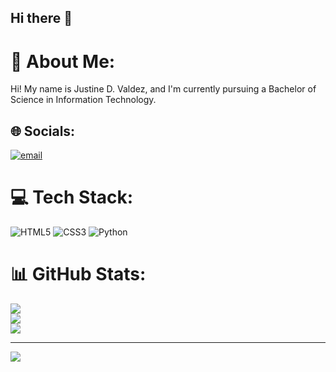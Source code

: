 ## Hi there 👋

<!--
**JustineValdez/JustineValdez** is a ✨ _special_ ✨ repository because its `README.md` (this file) appears on your GitHub profile.

Here are some ideas to get you started:

- 🔭 I’m currently working on ...
- 🌱 I’m currently learning ...
- 👯 I’m looking to collaborate on ...
- 🤔 I’m looking for help with ...
- 💬 Ask me about ...
- 📫 How to reach me: ...
- 😄 Pronouns: ...
- ⚡ Fun fact: ...
-->





# 💫 About Me:
Hi! My name is Justine D. Valdez, and I'm currently pursuing a Bachelor of Science in Information Technology.


## 🌐 Socials:
[![email](https://img.shields.io/badge/Email-D14836?logo=gmail&logoColor=white)](mailto:justine.valdez@cvsu.edu.ph) 

# 💻 Tech Stack:
![HTML5](https://img.shields.io/badge/html5-%23E34F26.svg?style=for-the-badge&logo=html5&logoColor=white) ![CSS3](https://img.shields.io/badge/css3-%231572B6.svg?style=for-the-badge&logo=css3&logoColor=white) ![Python](https://img.shields.io/badge/python-3670A0?style=for-the-badge&logo=python&logoColor=ffdd54)
# 📊 GitHub Stats:
![](https://github-readme-stats.vercel.app/api?username=JustineValdez&theme=dark&hide_border=false&include_all_commits=true&count_private=false)<br/>
![](https://nirzak-streak-stats.vercel.app/?user=JustineValdez&theme=dark&hide_border=false)<br/>
![](https://github-readme-stats.vercel.app/api/top-langs/?username=JustineValdez&theme=dark&hide_border=false&include_all_commits=true&count_private=false&layout=compact)

---
[![](https://visitcount.itsvg.in/api?id=JustineValdez&icon=0&color=0)](https://visitcount.itsvg.in)

<!-- Proudly created with GPRM ( https://gprm.itsvg.in ) -->
